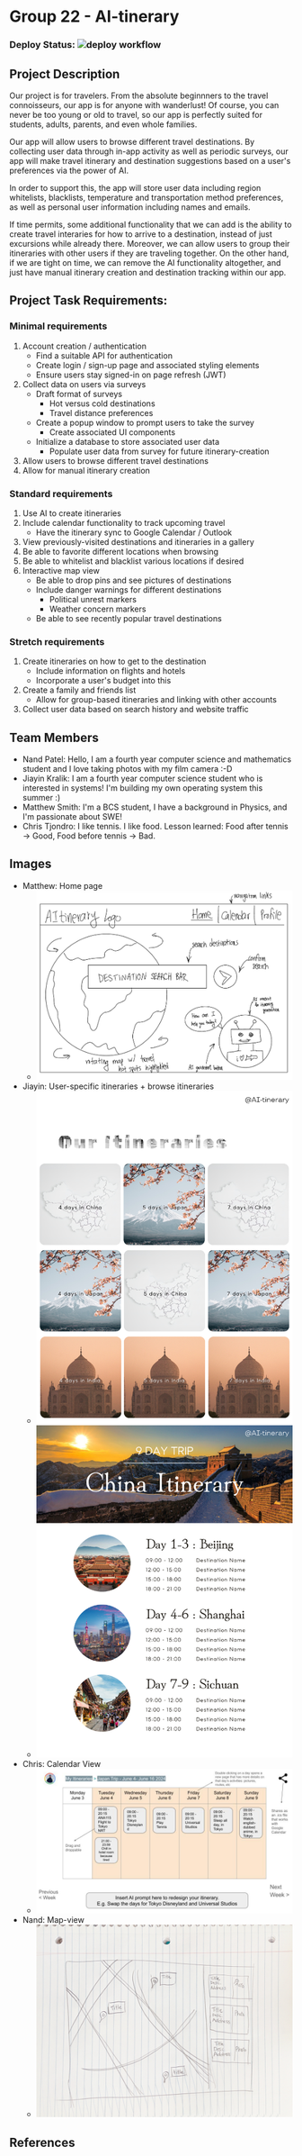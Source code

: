 # Group 22 - AI-tinerary

### Deploy Status: ![deploy workflow](https://github.com/ubc-cpsc455-2024S/project-22_intellig-s/actions/workflows/deploy-client.yaml/badge.svg)

## Project Description

Our project is for travelers. From the absolute beginnners to the travel connoisseurs, our app is for anyone with wanderlust! Of course, you can never be too young or old to travel, so our app is perfectly suited for students, adults, parents, and even whole families.

Our app will allow users to browse different travel destinations. By collecting user data through in-app activity as well as periodic surveys, our app will make travel itinerary and destination suggestions based on a user's preferences via the power of AI.

In order to support this, the app will store user data including region whitelists, blacklists, temperature and transportation method preferences, as well as personal user information including names and emails.

If time permits, some additional functionality that we can add is the ability to create travel interaries for how to arrive to a destination, instead of just excursions while already there. Moreover, we can allow users to group their itineraries with other users if they are traveling together. On the other hand, if we are tight on time, we can remove the AI functionality altogether, and just have manual itinerary creation and destination tracking within our app.

## Project Task Requirements:

### Minimal requirements

1. Account creation / authentication
   - Find a suitable API for authentication
   - Create login / sign-up page and associated styling elements
   - Ensure users stay signed-in on page refresh (JWT)
2. Collect data on users via surveys
   - Draft format of surveys
     - Hot versus cold destinations
     - Travel distance preferences
   - Create a popup window to prompt users to take the survey
     - Create associated UI components
   - Initialize a database to store associated user data
     - Populate user data from survey for future itinerary-creation
3. Allow users to browse different travel destinations
4. Allow for manual itinerary creation

### Standard requirements

1. Use AI to create itineraries
2. Include calendar functionality to track upcoming travel
   - Have the itinerary sync to Google Calendar / Outlook
3. View previously-visited destinations and itineraries in a gallery
4. Be able to favorite different locations when browsing
5. Be able to whitelist and blacklist various locations if desired
6. Interactive map view
   - Be able to drop pins and see pictures of destinations
   - Include danger warnings for different destinations
     - Political unrest markers
     - Weather concern markers
   - Be able to see recently popular travel destinations

### Stretch requirements

1. Create itineraries on how to get to the destination
   - Include information on flights and hotels
   - Incorporate a user's budget into this
2. Create a family and friends list
   - Allow for group-based itineraries and linking with other accounts
3. Collect user data based on search history and website traffic

## Team Members

- Nand Patel: Hello, I am a fourth year computer science and mathematics student and I love taking photos with my film camera :-D
- Jiayin Kralik: I am a fourth year computer science student who is interested in systems! I'm building my own operating system this summer :)
- Matthew Smith: I'm a BCS student, I have a background in Physics, and I'm passionate about SWE!
- Chris Tjondro: I like tennis. I like food. Lesson learned: Food after tennis -> Good, Food before tennis -> Bad.

## Images

- Matthew: Home page
  - ![Home page](./images/home-page.jpeg)
- Jiayin: User-specific itineraries + browse itineraries
  - ![User-specific itineraries](./images/1.png)
  - ![browse itineraries](./images/2.png)
- Chris: Calendar View
  - ![Calendar view](./images/AItinerary-CalendarView.jpg)
- Nand: Map-view
  - ![Calendar view](./images/map-view.jpeg)

## References
